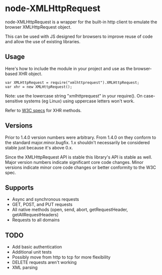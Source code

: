 # node-XMLHttpRequest #

node-XMLHttpRequest is a wrapper for the built-in http client to emulate the
browser XMLHttpRequest object.

This can be used with JS designed for browsers to improve reuse of code and
allow the use of existing libraries.

## Usage ##
Here's how to include the module in your project and use as the browser-based
XHR object.

	var XMLHttpRequest = require("xmlhttprequest").XMLHttpRequest;
	var xhr = new XMLHttpRequest();

Note: use the lowercase string "xmlhttprequest" in your require(). On
case-sensitive systems (eg Linux) using uppercase letters won't work.

Refer to [W3C specs](http://www.w3.org/TR/XMLHttpRequest/) for XHR methods.

## Versions ##

Prior to 1.4.0 version numbers were arbitrary. From 1.4.0 on they conform to
the standard major.minor.bugfix. 1.x shouldn't necessarily be considered
stable just because it's above 0.x.

Since the XMLHttpRequest API is stable this library's API is stable as
well. Major version numbers indicate significant core code changes.
Minor versions indicate minor core code changes or better conformity to
the W3C spec.

## Supports ##

* Async and synchronous requests
* GET, POST, and PUT requests
* All native methods (open, send, abort, getRequestHeader,
  getAllRequestHeaders)
* Requests to all domains

## TODO ##

* Add basic authentication
* Additional unit tests
* Possibly move from http to tcp for more flexibility
* DELETE requests aren't working
* XML parsing
